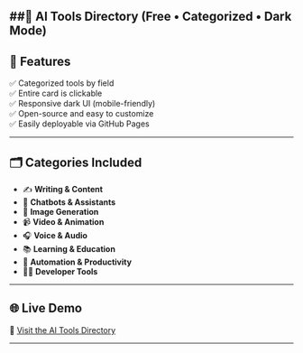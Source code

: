 ##🌌 AI Tools Directory 
(Free • Categorized • Dark Mode)
---

## 🚀 Features

✅ Categorized tools by field  
✅ Entire card is clickable  
✅ Responsive dark UI (mobile-friendly)  
✅ Open-source and easy to customize  
✅ Easily deployable via GitHub Pages

---

## 🗂️ Categories Included

- ✍️ **Writing & Content**
- 🧠 **Chatbots & Assistants**
- 🎨 **Image Generation**
- 📹 **Video & Animation**
- 🎧 **Voice & Audio**
- 📚 **Learning & Education**
- 🤖 **Automation & Productivity**
- 🧑‍💻 **Developer Tools**

---

## 🌐 Live Demo

🔗 [Visit the AI Tools Directory](https://yourusername.github.io/ai-tools-directory)

---
